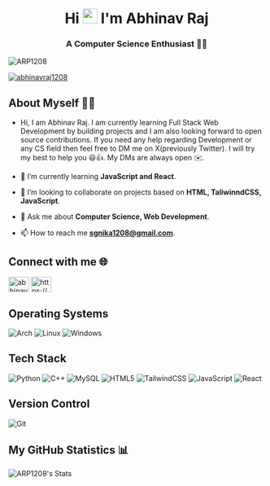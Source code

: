 <h1 align="center">Hi <img src="https://github.com/TheDudeThatCode/TheDudeThatCode/blob/master/Assets/Hi.gif" width="29px"> I'm Abhinav Raj</h1>
<h3 align="center">A Computer Science Enthusiast 👨‍💻</h3>

<p align="left"> <img src="https://komarev.com/ghpvc/?username=ARP1208&label=Profile%20views&color=0e75b6&style=flat" alt="ARP1208" /> </p>

<p align="left"> <a href="https://x.com/abhinavraj1208" target="blank"><img src="https://img.shields.io/twitter/follow/abhinavraj1208?logo=twitter&style=for-the-badge" alt="abhinavraj1208" /></a> </p>

## About Myself 👨‍🎓
- Hi, I am Abhinav Raj. I am currently learning Full Stack Web Development by building projects and I am also looking forward to open source contributions. If you need any help regarding Development or any CS field then feel free to DM me on X(previously Twitter). I will try my best to help you 😃👍. My DMs are always open ✉️.

- 🌱 I’m currently learning **JavaScript and React**.

- 👯 I’m looking to collaborate on projects based on **HTML, TaliwinndCSS, JavaScript**.

- 💬 Ask me about **Computer Science, Web Development**.

- 📫 How to reach me **sgnika1208@gmail.com**.

## Connect with me 🌐
<p align="left">
<a href="https://x.com/abhinavraj1208" target="blank"><img align="center" src="https://private-user-images.githubusercontent.com/130232913/341180954-2ecdfcf4-d572-4b6a-8613-8ca5e3455061.svg?jwt=eyJhbGciOiJIUzI1NiIsInR5cCI6IkpXVCJ9.eyJpc3MiOiJnaXRodWIuY29tIiwiYXVkIjoicmF3LmdpdGh1YnVzZXJjb250ZW50LmNvbSIsImtleSI6ImtleTUiLCJleHAiOjE3MzY4ODAwNjcsIm5iZiI6MTczNjg3OTc2NywicGF0aCI6Ii8xMzAyMzI5MTMvMzQxMTgwOTU0LTJlY2RmY2Y0LWQ1NzItNGI2YS04NjEzLThjYTVlMzQ1NTA2MS5zdmc_WC1BbXotQWxnb3JpdGhtPUFXUzQtSE1BQy1TSEEyNTYmWC1BbXotQ3JlZGVudGlhbD1BS0lBVkNPRFlMU0E1M1BRSzRaQSUyRjIwMjUwMTE0JTJGdXMtZWFzdC0xJTJGczMlMkZhd3M0X3JlcXVlc3QmWC1BbXotRGF0ZT0yMDI1MDExNFQxODM2MDdaJlgtQW16LUV4cGlyZXM9MzAwJlgtQW16LVNpZ25hdHVyZT1iM2IyMWU0YTNiZDFmYWE1YWJkYjEyZDRhOGU0ZTU5Y2VmNDFlMWFjZGM1MWNjOGMzMTEyZGVkODc3NjZiZTljJlgtQW16LVNpZ25lZEhlYWRlcnM9aG9zdCJ9.pWHKJyXtWWx0idVOOVtzmuzhld98XLlXtLixokYgJvU" alt="abhinavraj1208" height="30" width="40" /></a>
<a href="https://www.linkedin.com/in/abhinavraj1208/" target="blank"><img align="center" src="https://raw.githubusercontent.com/rahuldkjain/github-profile-readme-generator/master/src/images/icons/Social/linked-in-alt.svg" alt="https://www.linkedin.com/in/abhinavraj1208/" height="30" width="40" /></a>

## Operating Systems
![Arch](https://img.shields.io/badge/Arch%20Linux-1793D1?logo=arch-linux&logoColor=fff&style=for-the-badge)
![Linux](https://img.shields.io/badge/Linux-FCC624?style=for-the-badge&logo=linux&logoColor=black)
![Windows](https://img.shields.io/badge/Windows-0078D6?style=for-the-badge&logo=windows&logoColor=white)

## Tech Stack
![Python](https://img.shields.io/badge/python-3670A0?style=for-the-badge&logo=python&logoColor=ffdd54)
![C++](https://img.shields.io/badge/c++-%2300599C.svg?style=for-the-badge&logo=c%2B%2B&logoColor=white)
![MySQL](https://img.shields.io/badge/mysql-4479A1.svg?style=for-the-badge&logo=mysql&logoColor=white)
![HTML5](https://img.shields.io/badge/html5-%23E34F26.svg?style=for-the-badge&logo=html5&logoColor=white)
![TailwindCSS](https://img.shields.io/badge/tailwindcss-%2338B2AC.svg?style=for-the-badge&logo=tailwind-css&logoColor=white)
![JavaScript](https://img.shields.io/badge/javascript-%23323330.svg?style=for-the-badge&logo=javascript&logoColor=%23F7DF1E)
![React](https://img.shields.io/badge/react-%2320232a.svg?style=for-the-badge&logo=react&logoColor=%2361DAFB)

## Version Control
![Git](https://img.shields.io/badge/git-%23F05033.svg?style=for-the-badge&logo=git&logoColor=white)

## My GitHub Statistics 📊
![ARP1208's Stats](https://github-readme-stats.vercel.app/api?username=ARP1208&theme=tokyonight&show_icons=true&hide_border=true&count_private=true)
